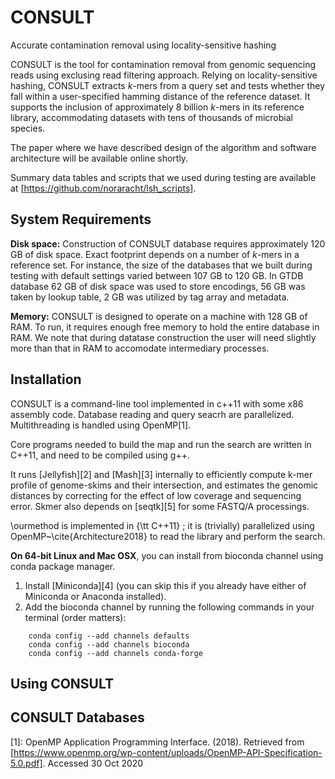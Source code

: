 # CONSULT
Accurate contamination removal using locality-sensitive hashing

CONSULT is the tool for contamination removal from genomic sequencing reads using exclusing read filtering approach. Relying on locality-sensitive hashing, CONSULT extracts *k*-mers from a query set and tests whether they fall within a user-specified hamming distance of the reference dataset. It supports the inclusion of approximately 8 billion *k*-mers in its reference library, accommodating datasets with tens of thousands of microbial species.

The paper where we have described design of the algorithm and software architecture will be available online shortly. <!-- (open access): -->
<!--  - [paper reference and doi][1] -->

Summary data tables and scripts that we used during testing are available at [https://github.com/noraracht/lsh_scripts].
 <!--  - Raw data are deposited in -->


System Requirements
------------

**Disk space:** Construction of CONSULT database requires approximately 120 GB of disk space. Exact footprint depends on a number of *k*-mers in a reference set. For instance, the size of the databases that we built during testing with default settings varied between 107 GB to 120 GB. In GTDB database 62 GB of disk space was used to store encodings, 56 GB was taken by lookup table, 2 GB was utilized by tag array and metadata. 

**Memory:** CONSULT is designed to operate on a machine with 128 GB of RAM. To run, it requires enough free memory to hold the entire database in RAM. We note that during datatase construction the user will need slightly more than that in RAM to accomodate intermediary processes.

 
Installation
------------

CONSULT is a command-line tool implemented in c++11 with some x86 assembly code. Database reading and query seacrh are parallelized. Multithreading is handled using OpenMP[1]. 

Core programs needed to build the map and run the search are written in C++11, and need to be compiled using g++. 

It runs [Jellyfish][2] and [Mash][3] internally to efficiently compute k-mer profile of genome-skims and their intersection, and estimates the genomic distances by correcting for the effect of low coverage and sequencing error. Skmer also depends on [seqtk][5] for some FASTQ/A processings. 

\ourmethod is implemented in {\tt C++11} ; it is (trivially) parallelized using OpenMP~\cite{Architecture2018}  to read the library and perform the search.

**On 64-bit Linux and Mac OSX**, you can install  from bioconda channel using conda package manager. 
1. Install [Miniconda][4] (you can skip this if you already have either of Miniconda or Anaconda installed). 
2. Add the bioconda channel by running the following commands in your terminal (order matters):
```
    conda config --add channels defaults
    conda config --add channels bioconda
    conda config --add channels conda-forge
```    

Using CONSULT
------------


CONSULT Databases
------------
[1]: OpenMP Application Programming Interface. (2018). Retrieved from [https://www.openmp.org/wp-content/uploads/OpenMP-API-Specification-5.0.pdf]. Accessed 30 Oct 2020
